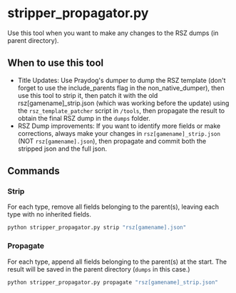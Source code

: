 # stripper_propagator.py

Use this tool when you want to make any changes to the RSZ dumps (in parent directory).

## When to use this tool

- Title Updates: Use Praydog's dumper to dump the RSZ template (don't forget to use the include_parents flag in the non_native_dumper), then use this tool to strip it, then patch it with the old rsz[gamename]_strip.json (which was working before the update) using the `rsz_template_patcher` script in `/tools`, then propagate the result to obtain the final RSZ dump in the `dumps` folder. 
- RSZ Dump improvements: If you want to identify more fields or make corrections, always make your changes in `rsz[gamename]_strip.json` (NOT `rsz[gamename].json`), then propagate and commit both the stripped json and the full json.

## Commands


### Strip
For each type, remove all fields belonging to the parent(s), leaving each type with no inherited fields.
```bash
python stripper_propagator.py strip "rsz[gamename].json"
```

### Propagate
For each type, append all fields belonging to the parent(s) at the start. The result will be saved in the parent directory (`dumps` in this case.)
```bash
python stripper_propagator.py propagate "rsz[gamename]_strip.json"
```
